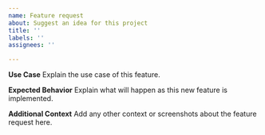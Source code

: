```yaml
---
name: Feature request
about: Suggest an idea for this project
title: ''
labels: ''
assignees: ''

---
```


**Use Case**
Explain the use case of this feature.

**Expected Behavior**
Explain what will happen as this new feature is implemented.

**Additional Context**
Add any other context or screenshots about the feature request here.
